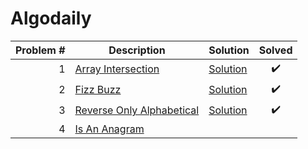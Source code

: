# Algodaily

| Problem # | Description                               | Solution                          | Solved |
| --------: | ----------------------------------------- | --------------------------------- | :----: |
|         1 | [Array Intersection](problems/001)        | [Solution](problems/001/index.js) |   ✔️   |
|         2 | [Fizz Buzz](problems/002)                 | [Solution](problems/002/index.js) |   ✔️   |
|         3 | [Reverse Only Alphabetical](problems/003) | [Solution](problems/003/index.js) |   ✔️   |
|         4 | [Is An Anagram](problems/004)             |                                   |        |
